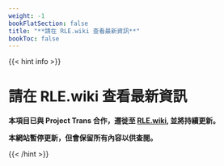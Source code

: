 ```yaml
---
weight: -1
bookFlatSection: false
title: "**請在 RLE.wiki 查看最新資訊**"
bookToc: false
---
```


{{< hint info >}}

# **請在 RLE.wiki 查看最新資訊**

**本項目已與 Project Trans 合作，遷徙至 [RLE.wiki](https://rle.wiki/), 並將持續更新。**

**本網站暫停更新，但會保留所有內容以供查閱。**

{{< /hint >}}
